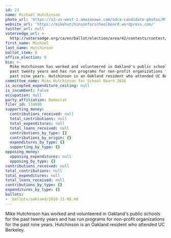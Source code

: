 ```yaml
---
id: 23
name: Michael Hutchinson
photo_url: 'https://s3-us-west-1.amazonaws.com/odca-candidate-photos/Mike-Hutchinson.png'
website_url: 'https://mikehutchinsonforschoolboard.wordpress.com/'
twitter_url: null
votersedge_url: >-
  http://votersedge.org/ca/en/ballot/election/area/42/contests/contest/13218/candidate/130700?&county=Alameda%20County&election_authority_id=1
first_name: Michael
last_name: Hutchinson
ballot_item: 8
office_election: 8
bio: >-
  Mike Hutchinson has worked and volunteered in Oakland's public schools for the
  past twenty years and has run programs for non-profit organizations for the
  past nine years. Hutchinson is an Oakland resident who attended UC Berkeley.
committee_name: Mike Hutchinson for School Board 2016
is_accepted_expenditure_ceiling: null
is_incumbent: false
occupation: null
party_affiliation: Democrat
filer_id: 134896
supporting_money:
  contributions_received: null
  total_contributions: null
  total_expenditures: null
  total_loans_received: null
  contributions_by_type: {}
  contributions_by_origin: {}
  expenditures_by_type: {}
  supporting_by_type: {}
opposing_money:
  opposing_expenditures: null
  opposing_by_type: {}
contributions_received: null
total_contributions: null
total_expenditures: null
total_loans_received: null
contributions_by_type: {}
expenditures_by_type: {}
ballots:
- _ballots/oakland/2016-11-08.md
---
```

Mike Hutchinson has worked and volunteered in Oakland's public schools for the past twenty years and has run programs for non-profit organizations for the past nine years. Hutchinson is an Oakland resident who attended UC Berkeley.
